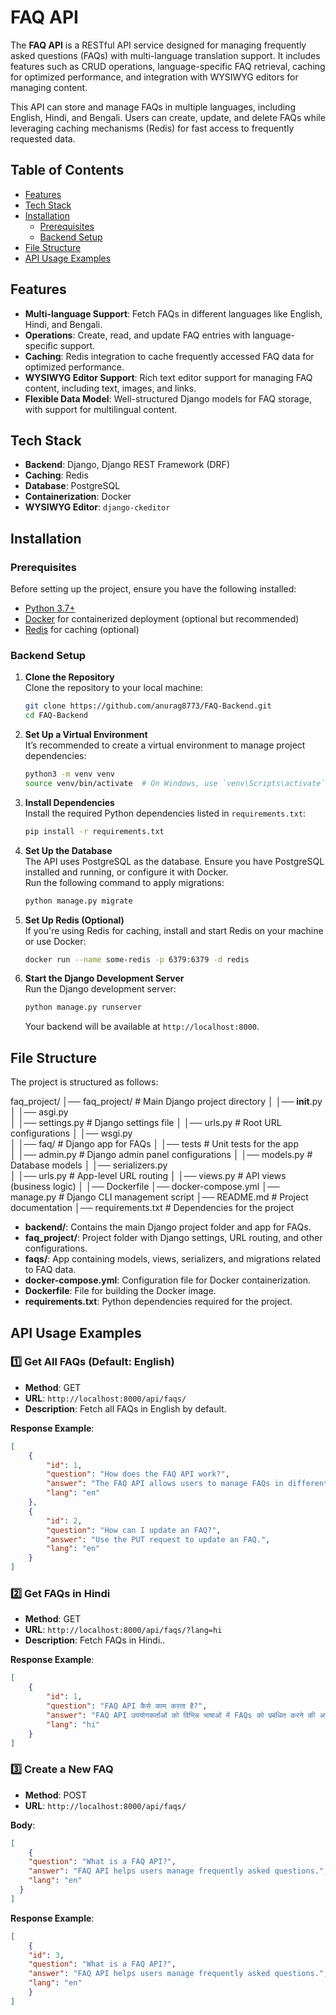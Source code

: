 # FAQ API

The **FAQ API** is a RESTful API service designed for managing frequently asked questions (FAQs) with multi-language translation support. It includes features such as CRUD operations, language-specific FAQ retrieval, caching for optimized performance, and integration with WYSIWYG editors for managing content.

This API can store and manage FAQs in multiple languages, including English, Hindi, and Bengali. Users can create, update, and delete FAQs while leveraging caching mechanisms (Redis) for fast access to frequently requested data.

## Table of Contents
- [Features](#features)
- [Tech Stack](#tech-stack)
- [Installation](#installation)
  - [Prerequisites](#prerequisites)
  - [Backend Setup](#backend-setup)
- [File Structure](#file-structure)
- [API Usage Examples](#api-usage-examples)

## Features
- **Multi-language Support**: Fetch FAQs in different languages like English, Hindi, and Bengali.
- **Operations**: Create, read, and update FAQ entries with language-specific support.
- **Caching**: Redis integration to cache frequently accessed FAQ data for optimized performance.
- **WYSIWYG Editor Support**: Rich text editor support for managing FAQ content, including text, images, and links.
- **Flexible Data Model**: Well-structured Django models for FAQ storage, with support for multilingual content.

## Tech Stack
- **Backend**: Django, Django REST Framework (DRF)
- **Caching**: Redis
- **Database**: PostgreSQL
- **Containerization**: Docker
- **WYSIWYG Editor**: `django-ckeditor`

## Installation

### Prerequisites

Before setting up the project, ensure you have the following installed:

- [Python 3.7+](https://www.python.org/)
- [Docker](https://www.docker.com/) for containerized deployment (optional but recommended)
- [Redis](https://redis.io/) for caching (optional)

### Backend Setup

1. **Clone the Repository**  
   Clone the repository to your local machine:
    ```bash
    git clone https://github.com/anurag8773/FAQ-Backend.git
    cd FAQ-Backend
    ```

2. **Set Up a Virtual Environment**  
   It’s recommended to create a virtual environment to manage project dependencies:
    ```bash
    python3 -m venv venv
    source venv/bin/activate  # On Windows, use `venv\Scripts\activate`
    ```

3. **Install Dependencies**  
   Install the required Python dependencies listed in `requirements.txt`:
    ```bash
    pip install -r requirements.txt
    ```

4. **Set Up the Database**  
   The API uses PostgreSQL as the database. Ensure you have PostgreSQL installed and running, or configure it with Docker.  
   Run the following command to apply migrations:
    ```bash
    python manage.py migrate
    ```

5. **Set Up Redis (Optional)**  
   If you're using Redis for caching, install and start Redis on your machine or use Docker:
    ```bash
    docker run --name some-redis -p 6379:6379 -d redis
    ```

6. **Start the Django Development Server**  
   Run the Django development server:
    ```bash
    python manage.py runserver
    ```
   Your backend will be available at `http://localhost:8000`.

## File Structure

The project is structured as follows:

faq_project/
│── faq_project/          # Main Django project directory
│   │── __init__.py 
│   │── asgi.py           
│   │── settings.py       # Django settings file
│   │── urls.py           # Root URL configurations
│   │── wsgi.py           
│
│── faq/                  # Django app for FAQs
│   │── tests             # Unit tests for the app      
│   │── admin.py          # Django admin panel configurations
│   │── models.py         # Database models
│   │── serializers.py    
│   │── urls.py           # App-level URL routing
│   │── views.py          # API views (business logic)
│ 
│── Dockerfile
│── docker-compose.yml
│── manage.py             # Django CLI management script
│── README.md             # Project documentation
│── requirements.txt      # Dependencies for the project


- **backend/**: Contains the main Django project folder and app for FAQs.
- **faq_project/**: Project folder with Django settings, URL routing, and other configurations.
- **faqs/**: App containing models, views, serializers, and migrations related to FAQ data.
- **docker-compose.yml**: Configuration file for Docker containerization.
- **Dockerfile**: File for building the Docker image.
- **requirements.txt**: Python dependencies required for the project.

## API Usage Examples

### 1️⃣ Get All FAQs (Default: English)
- **Method**: GET  
- **URL**: `http://localhost:8000/api/faqs/`  
- **Description**: Fetch all FAQs in English by default.
  
**Response Example**:
```json
[
    {
        "id": 1,
        "question": "How does the FAQ API work?",
        "answer": "The FAQ API allows users to manage FAQs in different languages.",
        "lang": "en"
    },
    {
        "id": 2,
        "question": "How can I update an FAQ?",
        "answer": "Use the PUT request to update an FAQ.",
        "lang": "en"
    }
]
```

### 2️⃣ Get FAQs in Hindi
- **Method**: GET  
- **URL**: `http://localhost:8000/api/faqs/?lang=hi`  
- **Description**: Fetch FAQs in Hindi..
  
**Response Example**:
```json
[
    {
        "id": 1,
        "question": "FAQ API कैसे काम करता है?",
        "answer": "FAQ API उपयोगकर्ताओं को विभिन्न भाषाओं में FAQs को प्रबंधित करने की अनुमति देता है।",
        "lang": "hi"
    }
]
```

### 3️⃣ Create a New FAQ
- **Method**: POST  
- **URL**: `http://localhost:8000/api/faqs/`  
  
**Body**:
```json
[
    {
    "question": "What is a FAQ API?",
    "answer": "FAQ API helps users manage frequently asked questions.",
    "lang": "en"
  }
]
```

**Response Example**:
```json
[
    {
    "id": 3,
    "question": "What is a FAQ API?",
    "answer": "FAQ API helps users manage frequently asked questions.",
    "lang": "en"
    }
]
```


